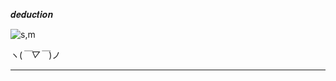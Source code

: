𝒅𝒆𝒅𝒖𝒄𝒕𝒊𝒐𝒏

![s,m](https://github.com/noriakeivanfard/pythonClass/assets/137643989/3e1ec46d-d18f-43dd-9511-0ddd406bfdb4)

ヽ(*￣▽￣*)ノ
_______________________________________________________________________________________________________________________
